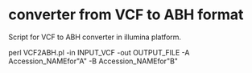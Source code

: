 # converter from VCF to ABH format
Script for VCF to ABH converter in illumina platform.

perl VCF2ABH.pl -in INPUT_VCF -out OUTPUT_FILE -A Accession_NAMEfor"A" -B Accession_NAMEfor"B" 
